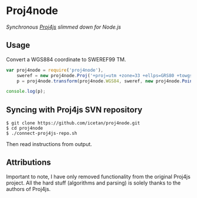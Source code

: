 # Proj4node

*Synchronous [Proj4js](http://trac.osgeo.org/proj4js/) slimmed down for Node.js*

## Usage

Convert a WGS884 coordinate to SWEREF99 TM.

```javascript
var proj4node = require('proj4node'),
    sweref = new proj4node.Proj('+proj=utm +zone=33 +ellps=GRS80 +towgs84=0,0,0,0,0,0,0 +units=m +no_defs'),
    p = proj4node.transform(proj4node.WGS84, sweref, new proj4node.Point(11.901, 57.689));

console.log(p);
```

## Syncing with Proj4js SVN repository

```
$ git clone https://github.com/icetan/proj4node.git
$ cd proj4node
$ ./connect-proj4js-repo.sh
```

Then read instructions from output.

## Attributions

Important to note, I have only removed functionality from the original Proj4js
project. All the hard stuff (algorithms and parsing) is solely thanks to the
authors of Proj4js.
